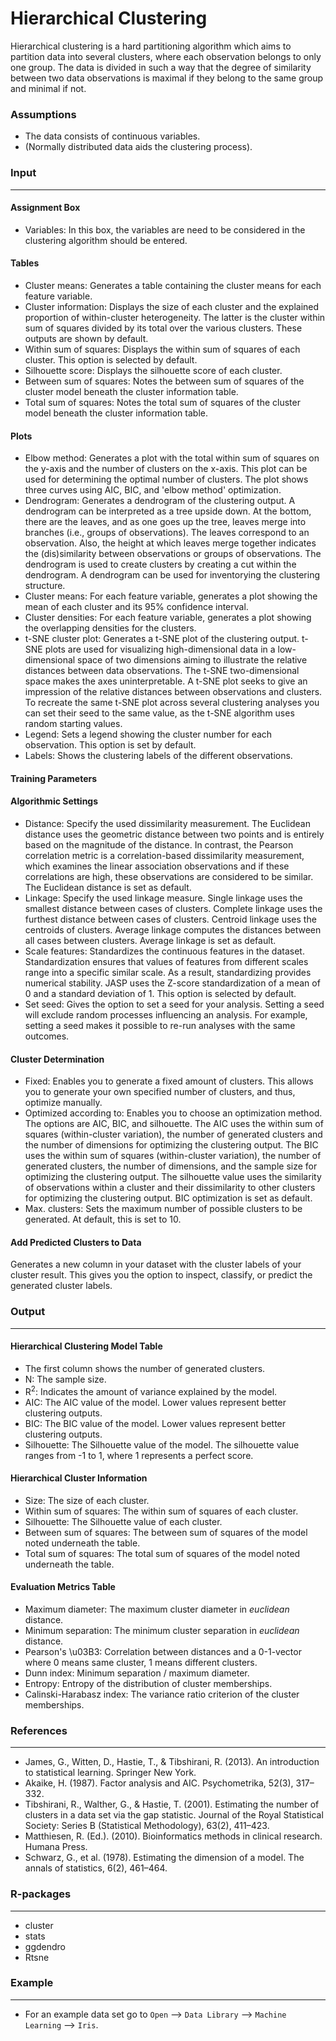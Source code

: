 Hierarchical Clustering
===

Hierarchical clustering is a hard partitioning algorithm which aims to partition data into several clusters, where each observation belongs to only one group. The data is divided in such a way that the degree of similarity between two data observations is maximal if they belong to the same group and minimal if not.

### Assumptions
- The data consists of continuous variables.
- (Normally distributed data aids the clustering process).

### Input 
-------
#### Assignment Box 
- Variables: In this box, the variables are need to be considered in the clustering algorithm should be entered. 

#### Tables  
- Cluster means: Generates a table containing the cluster means for each feature variable.
- Cluster information: Displays the size of each cluster and the explained proportion of within-cluster heterogeneity. The latter is the cluster within sum of squares divided by its total over the various clusters. These outputs are shown by default. 
- Within sum of squares: Displays the within sum of squares of each cluster. This option is selected by default.
- Silhouette score: Displays the silhouette score of each cluster.
- Between sum of squares: Notes the between sum of squares of the cluster model beneath the cluster information table.
- Total sum of squares: Notes the total sum of squares of the cluster model beneath the cluster information table.

#### Plots
- Elbow method: Generates a plot with the total within sum of squares on the y-axis and the number of clusters on the x-axis. This plot can be used for determining the optimal number of clusters. The plot shows three curves using AIC, BIC, and 'elbow method' optimization.
- Dendrogram: Generates a dendrogram of the clustering output. A dendrogram can be interpreted as a tree upside down. At the bottom, there are the leaves, and as one goes up the tree, leaves merge into branches (i.e., groups of observations). The leaves correspond to an observation. Also, the height at which leaves merge together indicates the (dis)similarity between observations or groups of observations. The dendrogram is used to create clusters by creating a cut within the dendrogram. A dendrogram can be used for inventorying the clustering structure.
- Cluster means: For each feature variable, generates a plot showing the mean of each cluster and its 95% confidence interval.
- Cluster densities: For each feature variable, generates a plot showing the overlapping densities for the clusters.
- t-SNE cluster plot: Generates a t-SNE plot of the clustering output. t-SNE plots are used for visualizing high-dimensional data in a low-dimensional space of two dimensions aiming to illustrate the relative distances between data observations. The t-SNE two-dimensional space makes the axes uninterpretable. A t-SNE plot seeks to give an impression of the relative distances between observations and clusters. To recreate the same t-SNE plot across several clustering analyses you can set their seed to the same value, as the t-SNE algorithm uses random starting values.
- Legend: Sets a legend showing the cluster number for each observation. This option is set by default.
- Labels: Shows the clustering labels of the different observations.

#### Training Parameters 
#### Algorithmic Settings
- Distance: Specify the used dissimilarity measurement. The Euclidean distance uses the geometric distance between two points and is entirely based on the magnitude of the distance. In contrast, the Pearson correlation metric is a correlation-based dissimilarity measurement, which examines the linear association observations and if these correlations are high, these observations are considered to be similar. The Euclidean distance is set as default.
- Linkage: Specify the used linkage measure. Single linkage uses the smallest distance between cases of clusters. Complete linkage uses the furthest distance between cases of clusters. Centroid linkage uses the centroids of clusters. Average linkage computes the distances between all cases between clusters. Average linkage is set as default. 
- Scale features: Standardizes the continuous features in the dataset. Standardization ensures that values of features from different scales range into a specific similar scale. As a result, standardizing provides numerical stability. JASP uses the Z-score standardization of a mean of 0 and a standard deviation of 1. This option is selected by default.
- Set seed: Gives the option to set a seed for your analysis. Setting a seed will exclude random processes influencing an analysis. For example, setting a seed makes it possible to re-run analyses with the same outcomes.

#### Cluster Determination
- Fixed: Enables you to generate a fixed amount of clusters. This allows you to generate your own specified number of clusters, and thus, optimize manually.
- Optimized according to: Enables you to choose an optimization method. The options are AIC, BIC, and silhouette. The AIC uses the within sum of squares (within-cluster variation), the number of generated clusters and the number of dimensions for optimizing the clustering output. The BIC uses the within sum of squares (within-cluster variation), the number of generated clusters, the number of dimensions, and the sample size for optimizing the clustering output. The silhouette value uses the similarity of observations within a cluster and their dissimilarity to other clusters for optimizing the clustering output. BIC optimization is set as default.
- Max. clusters: Sets the maximum number of possible clusters to be generated. At default, this is set to 10.

#### Add Predicted Clusters to Data
Generates a new column in your dataset with the cluster labels of your cluster result. This gives you the option to inspect, classify, or predict the generated cluster labels.

### Output
-------

#### Hierarchical Clustering Model Table
- The first column shows the number of generated clusters.
- N: The sample size.
- R<sup>2</sup>: Indicates the amount of variance explained by the model.
- AIC: The AIC value of the model. Lower values represent better clustering outputs.
- BIC: The BIC value of the model. Lower values represent better clustering outputs.
- Silhouette: The Silhouette value of the model. The silhouette value ranges from -1 to 1, where 1 represents a perfect score.

#### Hierarchical Cluster Information
- Size: The size of each cluster.
- Within sum of squares: The within sum of squares of each cluster.
- Silhouette: The Silhouette value of each cluster.
- Between sum of squares: The between sum of squares of the model noted underneath the table.
- Total sum of squares: The total sum of squares of the model noted underneath the table.

#### Evaluation Metrics Table
- Maximum diameter: The maximum cluster diameter in *euclidean* distance.
- Minimum separation: The minimum cluster separation in *euclidean* distance.
- Pearson's \u03B3: Correlation between distances and a 0-1-vector where 0 means same cluster, 1 means different clusters. 
- Dunn index: Minimum separation / maximum diameter. 
- Entropy: Entropy of the distribution of cluster memberships.
- Calinski-Harabasz index: The variance ratio criterion of the cluster memberships.

### References
-------
- James, G., Witten, D., Hastie, T., & Tibshirani, R. (2013). An introduction to statistical learning. Springer New York.
- Akaike, H. (1987). Factor analysis and AIC. Psychometrika, 52(3), 317–332.
- Tibshirani, R., Walther, G., & Hastie, T. (2001). Estimating the number of clusters in a data set via the gap statistic. Journal of the Royal Statistical Society: Series B (Statistical Methodology), 63(2), 411–423.
- Matthiesen, R. (Ed.). (2010). Bioinformatics methods in clinical research. Humana Press.
- Schwarz, G., et al. (1978). Estimating the dimension of a model. The annals of statistics, 6(2), 461–464.

### R-packages 
--- 
- cluster
- stats
- ggdendro
- Rtsne

### Example 
--- 
- For an example data set go to `Open` --> `Data Library` --> `Machine Learning` --> `Iris`.  


